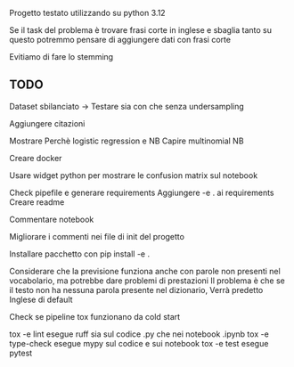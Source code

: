 Progetto testato utilizzando su python 3.12

Se il task del problema è trovare frasi corte in inglese e sbaglia tanto su questo potremmo pensare di aggiungere dati con frasi corte

Evitiamo di fare lo stemming

TODO
------------------------------------------------------------------
Dataset sbilanciato -> Testare sia con che senza undersampling

Aggiungere citazioni 

Mostrare Perchè logistic regression e NB
Capire multinomial NB


Creare docker

Usare widget python per mostrare le confusion matrix sul notebook

Check pipefile e generare requirements
Aggiungere -e . ai requirements
Creare readme 

Commentare notebook

Migliorare i commenti nei file di init del progetto

Installare pacchetto con pip install -e .


Considerare che la previsione funziona anche con parole non presenti nel vocabolario, ma potrebbe dare problemi di prestazioni
Il problema è che se il testo non ha nessuna parola presente nel dizionario, Verrà predetto Inglese di default

Check se pipeline tox funzionano da cold start

tox -e lint esegue ruff sia sul codice .py che nei notebook .ipynb
tox -e type-check esegue mypy sul codice e sui notebook
tox -e test esegue pytest